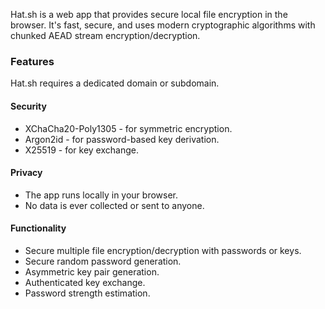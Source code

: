 Hat.sh is a web app that provides secure local file encryption in the browser. It's fast, secure, and uses modern cryptographic algorithms with chunked AEAD stream encryption/decryption.

### Features

Hat.sh requires a dedicated domain or subdomain.

#### Security

- XChaCha20-Poly1305 - for symmetric encryption.
- Argon2id - for password-based key derivation.
- X25519 - for key exchange.

#### Privacy

- The app runs locally in your browser.
- No data is ever collected or sent to anyone.​

#### Functionality

- Secure multiple file encryption/decryption with passwords or keys.
- Secure random password generation.
- Asymmetric key pair generation.
- Authenticated key exchange.
- Password strength estimation.
